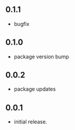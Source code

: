 ## 0.1.1
* bugfix

## 0.1.0
* package version bump

## 0.0.2
* package updates

## 0.0.1
* initial release.
